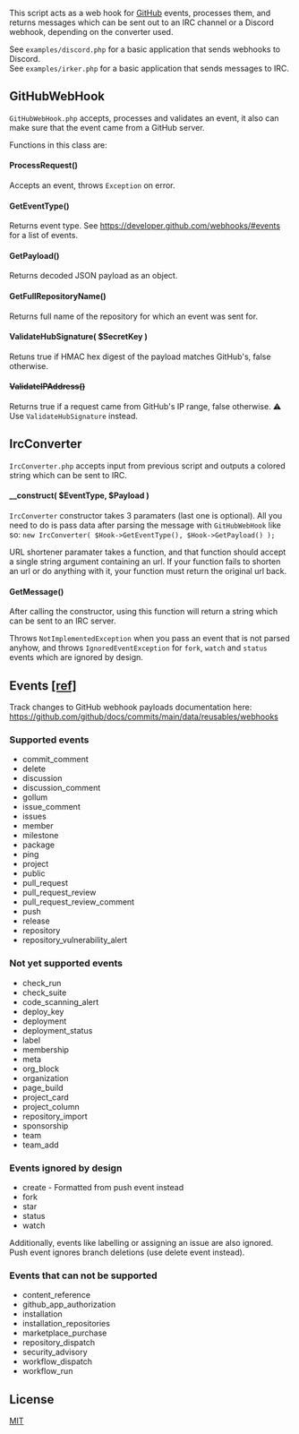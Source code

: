 This script acts as a web hook for [GitHub](https://github.com/) events, processes them,
and returns messages which can be sent out to an IRC channel or a Discord webhook,
depending on the converter used.

See `examples/discord.php` for a basic application that sends webhooks to Discord.  
See `examples/irker.php` for a basic application that sends messages to IRC.  

## GitHubWebHook
`GitHubWebHook.php` accepts, processes and validates an event,
it also can make sure that the event came from a GitHub server.

Functions in this class are:

#### ProcessRequest()
Accepts an event, throws `Exception` on error.

#### GetEventType()
Returns event type.
See https://developer.github.com/webhooks/#events for a list of events.

#### GetPayload()
Returns decoded JSON payload as an object.

#### GetFullRepositoryName()
Returns full name of the repository for which an event was sent for.

#### ValidateHubSignature( $SecretKey )
Retuns true if HMAC hex digest of the payload matches GitHub's, false otherwise.

#### ~~ValidateIPAddress()~~
Returns true if a request came from GitHub's IP range, false otherwise.
⚠ Use `ValidateHubSignature` instead.

## IrcConverter
`IrcConverter.php` accepts input from previous script and outputs
a colored string which can be sent to IRC.

#### __construct( $EventType, $Payload )
`IrcConverter` constructor takes 3 paramaters (last one is optional).
All you need to do is pass data after parsing the message with `GitHubWebHook`
like so: `new IrcConverter( $Hook->GetEventType(), $Hook->GetPayload() );`

URL shortener paramater takes a function, and that function should accept
a single string argument containing an url. If your function fails to
shorten an url or do anything with it, your function must return the
original url back.

#### GetMessage()
After calling the constructor, using this function will return
a string which can be sent to an IRC server.

Throws `NotImplementedException` when you pass an event that
is not parsed anyhow, and throws `IgnoredEventException` for
`fork`, `watch` and `status` events which are ignored by design.

## Events [\[ref\]](https://docs.github.com/en/free-pro-team@latest/developers/webhooks-and-events/webhook-events-and-payloads)

Track changes to GitHub webhook payloads documentation here: https://github.com/github/docs/commits/main/data/reusables/webhooks

### Supported events

- commit_comment
- delete
- discussion
- discussion_comment
- gollum
- issue_comment
- issues
- member
- milestone
- package
- ping
- project
- public
- pull_request
- pull_request_review
- pull_request_review_comment
- push
- release
- repository
- repository_vulnerability_alert

### Not yet supported events

- check_run
- check_suite
- code_scanning_alert
- deploy_key
- deployment
- deployment_status
- label
- membership
- meta
- org_block
- organization
- page_build
- project_card
- project_column
- repository_import
- sponsorship
- team
- team_add

### Events ignored by design

- create - Formatted from push event instead
- fork
- star
- status
- watch

Additionally, events like labelling or assigning an issue are also ignored.
Push event ignores branch deletions (use delete event instead).

### Events that can not be supported

- content_reference
- github_app_authorization
- installation
- installation_repositories
- marketplace_purchase
- repository_dispatch
- security_advisory
- workflow_dispatch
- workflow_run

## License
[MIT](LICENSE)
